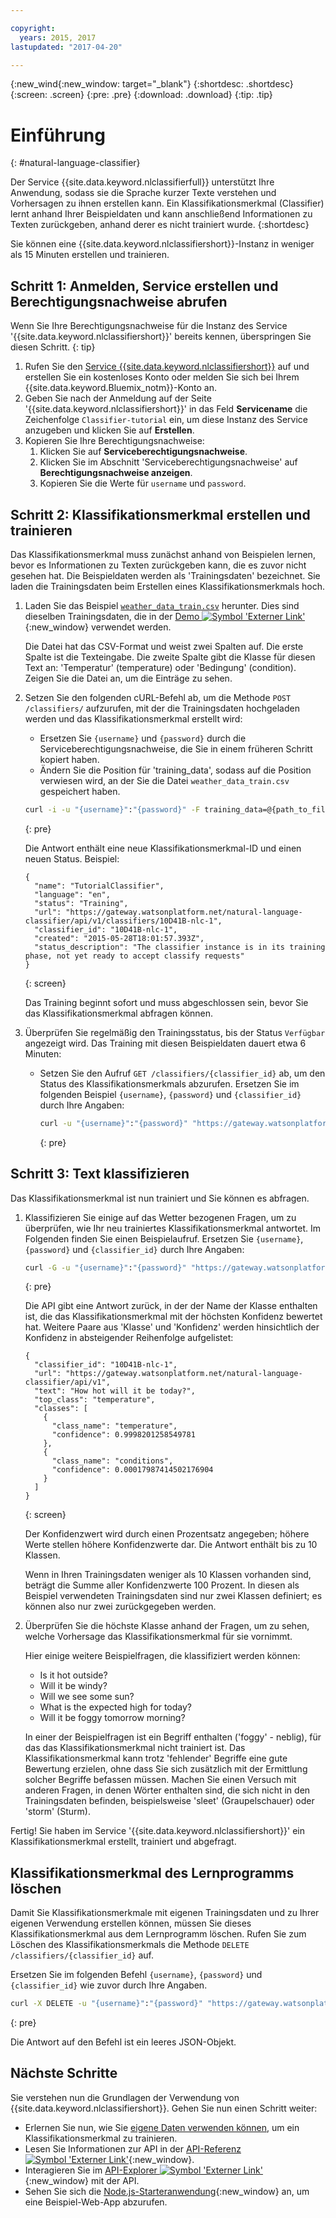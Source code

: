 ```yaml
---

copyright:
  years: 2015, 2017
lastupdated: "2017-04-20"

---
```


{:new_wind{:new_window: target="_blank"}
{:shortdesc: .shortdesc}
{:screen: .screen}
{:pre: .pre}
{:download: .download}
{:tip: .tip}

# Einführung
{: #natural-language-classifier}

Der Service {{site.data.keyword.nlclassifierfull}} unterstützt Ihre Anwendung, sodass sie die Sprache kurzer Texte verstehen und Vorhersagen zu ihnen erstellen kann. Ein Klassifikationsmerkmal (Classifier) lernt anhand Ihrer Beispieldaten und kann anschließend Informationen zu Texten zurückgeben, anhand derer es nicht trainiert wurde.
{:shortdesc}

Sie können eine {{site.data.keyword.nlclassifiershort}}-Instanz in weniger als 15 Minuten erstellen und trainieren. 

## Schritt 1: Anmelden, Service erstellen und Berechtigungsnachweise abrufen

Wenn Sie Ihre Berechtigungsnachweise für die Instanz des Service '{{site.data.keyword.nlclassifiershort}}' bereits kennen, überspringen Sie diesen Schritt.
{: tip}

1.  Rufen Sie den [Service {{site.data.keyword.nlclassifiershort}}](https://console.{DomainName}/catalog/services/natural-language-classifier/) auf und erstellen Sie ein kostenloses Konto oder melden Sie sich bei Ihrem {{site.data.keyword.Bluemix_notm}}-Konto an. 
1.  Geben Sie nach der Anmeldung auf der Seite '{{site.data.keyword.nlclassifiershort}}' in das Feld **Servicename** die Zeichenfolge `Classifier-tutorial` ein, um diese Instanz des Service anzugeben und klicken Sie auf **Erstellen**. 
1.  Kopieren Sie Ihre Berechtigungsnachweise: 
    1.  Klicken Sie auf **Serviceberechtigungsnachweise**. 
    2.  Klicken Sie im Abschnitt 'Serviceberechtigungsnachweise' auf **Berechtigungsnachweise anzeigen**. 
    3.  Kopieren Sie die Werte für `username` und `password`. 

## Schritt 2: Klassifikationsmerkmal erstellen und trainieren 
Das Klassifikationsmerkmal muss zunächst anhand von Beispielen lernen, bevor es Informationen zu Texten zurückgeben kann, die es zuvor nicht gesehen hat. Die Beispieldaten werden als 'Trainingsdaten' bezeichnet. Sie laden die Trainingsdaten beim Erstellen eines Klassifikationsmerkmals hoch. 

1.  Laden Sie das Beispiel <code><a target="_blank" href="https://watson-developer-cloud.github.io/doc-tutorial-downloads/natural-language-classifier/weather_data_train.csv" download="weather_data_train.csv">weather_data_train.csv</a></code> herunter. Dies sind dieselben Trainingsdaten, die in der [Demo ![Symbol 'Externer Link'](../../icons/launch-glyph.svg "Symbol 'Externer Link'")](http://natural-language-classifier-demo.mybluemix.net){:new_window} verwendet werden. 

	Die Datei hat das CSV-Format und weist zwei Spalten auf. Die erste Spalte ist die Texteingabe. Die zweite Spalte gibt die Klasse für diesen Text an: 'Temperatur' (temperature) oder 'Bedingung' (condition). Zeigen Sie die Datei an, um die Einträge zu sehen.
2.  Setzen Sie den folgenden cURL-Befehl ab, um die Methode `POST /classifiers/` aufzurufen, mit der die Trainingsdaten hochgeladen werden und das Klassifikationsmerkmal erstellt wird: 
    -   Ersetzen Sie `{username}` und `{password}` durch die Serviceberechtigungsnachweise, die Sie in einem früheren Schritt kopiert haben. 
    -   Ändern Sie die Position für 'training\_data', sodass auf die Position verwiesen wird, an der Sie die Datei `weather_data_train.csv` gespeichert haben. 

	```bash
	curl -i -u "{username}":"{password}" -F training_data=@{path_to_file}/weather_data_train.csv -F training_metadata="{\"language\":\"en\",\"name\":\"TutorialClassifier\"}" "https://gateway.watsonplatform.net/natural-language-classifier/api/v1/classifiers"
	```
	{: pre}

	Die Antwort enthält eine neue Klassifikationsmerkmal-ID und einen neuen Status. Beispiel: 

	```
	{
	  "name": "TutorialClassifier",
	  "language": "en",
	  "status": "Training",
	  "url": "https://gateway.watsonplatform.net/natural-language-classifier/api/v1/classifiers/10D41B-nlc-1",
	  "classifier_id": "10D41B-nlc-1",
	  "created": "2015-05-28T18:01:57.393Z",
	  "status_description": "The classifier instance is in its training phase, not yet ready to accept classify requests"
	}
	```
	{: screen}

	Das Training beginnt sofort und muss abgeschlossen sein, bevor Sie das Klassifikationsmerkmal abfragen können.
3.  Überprüfen Sie regelmäßig den Trainingsstatus, bis der Status `Verfügbar` angezeigt wird. Das Training mit diesen Beispieldaten dauert etwa 6 Minuten: 
	- Setzen Sie den Aufruf `GET /classifiers/{classifier_id}` ab, um den Status des Klassifikationsmerkmals abzurufen. Ersetzen Sie im folgenden Beispiel `{username}`, `{password}` und `{classifier_id}` durch Ihre Angaben: 

		```bash
		curl -u "{username}":"{password}" "https://gateway.watsonplatform.net/natural-language-classifier/api/v1/classifiers/{classifier_id}"
		```
		{: pre}

## Schritt 3: Text klassifizieren
Das Klassifikationsmerkmal ist nun trainiert und Sie können es abfragen. 

1.  Klassifizieren Sie einige auf das Wetter bezogenen Fragen, um zu überprüfen, wie Ihr neu trainiertes Klassifikationsmerkmal antwortet. Im Folgenden finden Sie einen Beispielaufruf. Ersetzen Sie `{username}`, `{password}` und `{classifier_id}` durch Ihre Angaben: 

	```bash
	curl -G -u "{username}":"{password}" "https://gateway.watsonplatform.net/natural-language-classifier/api/v1/classifiers/{classifier_id}/classify" --data-urlencode "text=How hot will it be today?"
	```
	{: pre}

	Die API gibt eine Antwort zurück, in der der Name der Klasse enthalten ist, die das Klassifikationsmerkmal mit der höchsten Konfidenz bewertet hat. Weitere Paare aus 'Klasse' und 'Konfidenz' werden hinsichtlich der Konfidenz in absteigender Reihenfolge aufgelistet: 

	```
	{
	  "classifier_id": "10D41B-nlc-1",
	  "url": "https://gateway.watsonplatform.net/natural-language-classifier/api/v1",
	  "text": "How hot will it be today?",
	  "top_class": "temperature",
	  "classes": [
	    {
	      "class_name": "temperature",
	      "confidence": 0.9998201258549781
	    },
	    {
	      "class_name": "conditions",
	      "confidence": 0.00017987414502176904
	    }
	  ]
	}
	```
	{: screen}

	Der Konfidenzwert wird durch einen Prozentsatz angegeben; höhere Werte stellen höhere Konfidenzwerte dar. Die Antwort enthält bis zu 10 Klassen. 

	Wenn in Ihren Trainingsdaten weniger als 10 Klassen vorhanden sind, beträgt die Summe aller Konfidenzwerte 100 Prozent. In diesen als Beispiel verwendeten Trainingsdaten sind nur zwei Klassen definiert; es können also nur zwei zurückgegeben werden.
2.  Überprüfen Sie die höchste Klasse anhand der Fragen, um zu sehen, welche Vorhersage das Klassifikationsmerkmal für sie vornimmt. 

	Hier einige weitere Beispielfragen, die klassifiziert werden können: 

	-   Is it hot outside?
	-   Will it be windy?
	-   Will we see some sun?
	-   What is the expected high for today?
	-   Will it be foggy tomorrow morning?

	In einer der Beispielfragen ist ein Begriff enthalten ('foggy' - neblig), für das das Klassifikationsmerkmal nicht trainiert ist. Das Klassifikationsmerkmal kann trotz 'fehlender' Begriffe eine gute Bewertung erzielen, ohne dass Sie sich zusätzlich mit der Ermittlung solcher Begriffe befassen müssen. Machen Sie einen Versuch mit anderen Fragen, in denen Wörter enthalten sind, die sich nicht in den Trainingsdaten befinden, beispielsweise 'sleet' (Graupelschauer) oder 'storm' (Sturm). 

Fertig! Sie haben im Service '{{site.data.keyword.nlclassifiershort}}' ein Klassifikationsmerkmal erstellt, trainiert und abgefragt. 

## Klassifikationsmerkmal des Lernprogramms löschen

Damit Sie Klassifikationsmerkmale mit eigenen Trainingsdaten und zu Ihrer eigenen Verwendung erstellen können, müssen Sie dieses Klassifikationsmerkmal aus dem Lernprogramm löschen. Rufen Sie zum Löschen des Klassifikationsmerkmals die Methode `DELETE /classifiers/{classifier_id}` auf. 

Ersetzen Sie im folgenden Befehl `{username}`, `{password}` und `{classifier_id}` wie zuvor durch Ihre Angaben. 

```bash
curl -X DELETE -u "{username}":"{password}" "https://gateway.watsonplatform.net/natural-language-classifier/api/v1/classifiers/{classifier_id}"
```
{: pre}

Die Antwort auf den Befehl ist ein leeres JSON-Objekt. 

## Nächste Schritte
Sie verstehen nun die Grundlagen der Verwendung von {{site.data.keyword.nlclassifiershort}}. Gehen Sie nun einen Schritt weiter: 
- Erlernen Sie nun, wie Sie [eigene Daten verwenden können](/docs/natural-language-classifier/using-your-data.html), um ein Klassifikationsmerkmal zu trainieren. 
- Lesen Sie Informationen zur API in der [API-Referenz ![Symbol 'Externer Link'](../../icons/launch-glyph.svg "Symbol 'Externer Link'")](https://www.ibm.com/watson/developercloud/natural-language-classifier/api/){:new_window}. 
- Interagieren Sie im [API-Explorer ![Symbol 'Externer Link'](../../icons/launch-glyph.svg "Symbol 'Externer Link'")](https://watson-api-explorer.mybluemix.net/apis/natural-language-classifier-v1){:new_window} mit der API. 
- Sehen Sie sich die [Node.js-Starteranwendung](https://github.com/watson-developer-cloud/natural-language-classifier-nodejs){:new_window} an, um eine Beispiel-Web-App abzurufen. 
